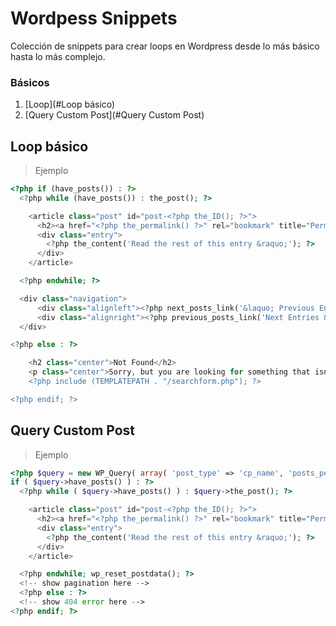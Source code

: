 # Wordpess Snippets
Colección de snippets para crear loops en Wordpress desde lo más básico hasta lo más complejo.


### Básicos
1. [Loop](#Loop básico)
2. [Query Custom Post](#Query Custom Post)


## Loop básico
> Ejemplo

```php
<?php if (have_posts()) : ?>
  <?php while (have_posts()) : the_post(); ?>

    <article class="post" id="post-<?php the_ID(); ?>">
      <h2><a href="<?php the_permalink() ?>" rel="bookmark" title="Permanent Link to <?php the_title(); ?>"><?php the_title(); ?></a></h2>             
      <div class="entry">
        <?php the_content('Read the rest of this entry &raquo;'); ?>
      </div>       
    </article>    

  <?php endwhile; ?>

  <div class="navigation">
      <div class="alignleft"><?php next_posts_link('&laquo; Previous Entries') ?></div>
      <div class="alignright"><?php previous_posts_link('Next Entries &raquo;') ?></div>
  </div>

<?php else : ?>

    <h2 class="center">Not Found</h2>
    <p class="center">Sorry, but you are looking for something that isn't here.</p>
    <?php include (TEMPLATEPATH . "/searchform.php"); ?>

<?php endif; ?>

```


## Query Custom Post
> Ejemplo

```php
<?php $query = new WP_Query( array( 'post_type' => 'cp_name', 'posts_per_page' => -1 ) );
if ( $query->have_posts() ) : ?>
  <?php while ( $query->have_posts() ) : $query->the_post(); ?>

    <article class="post" id="post-<?php the_ID(); ?>">
      <h2><a href="<?php the_permalink() ?>" rel="bookmark" title="Permanent Link to <?php the_title(); ?>"><?php the_title(); ?></a></h2>             
      <div class="entry">
        <?php the_content('Read the rest of this entry &raquo;'); ?>
      </div>       
    </article>   

  <?php endwhile; wp_reset_postdata(); ?>
  <!-- show pagination here -->
  <?php else : ?>
  <!-- show 404 error here -->
<?php endif; ?>
```
